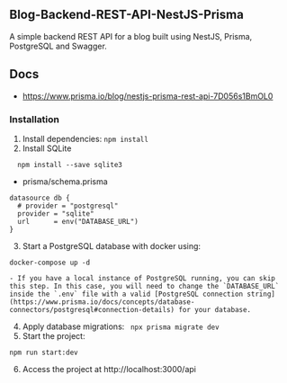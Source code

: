 ## Blog-Backend-REST-API-NestJS-Prisma 

A simple backend REST API for a blog built using NestJS, Prisma, PostgreSQL and Swagger. 

## Docs

- https://www.prisma.io/blog/nestjs-prisma-rest-api-7D056s1BmOL0

### Installation
1. Install dependencies: `npm install`
2.  Install  SQLite

```
  npm install --save sqlite3
```
* prisma/schema.prisma
```
datasource db {
  # provider = "postgresql"
  provider = "sqlite"
  url      = env("DATABASE_URL")
}
```
3. Start a PostgreSQL database with docker using: 

```
docker-compose up -d
```
    - If you have a local instance of PostgreSQL running, you can skip this step. In this case, you will need to change the `DATABASE_URL` inside the `.env` file with a valid [PostgreSQL connection string](https://www.prisma.io/docs/concepts/database-connectors/postgresql#connection-details) for your database. 
4. Apply database migrations: 
``` npx prisma migrate dev```
5. Start the project:  
```
npm run start:dev
```
6. Access the project at http://localhost:3000/api
